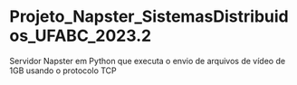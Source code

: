 # Projeto_Napster_SistemasDistribuidos_UFABC_2023.2
Servidor Napster em Python que executa o envio de arquivos de vídeo de 1GB usando o protocolo TCP
